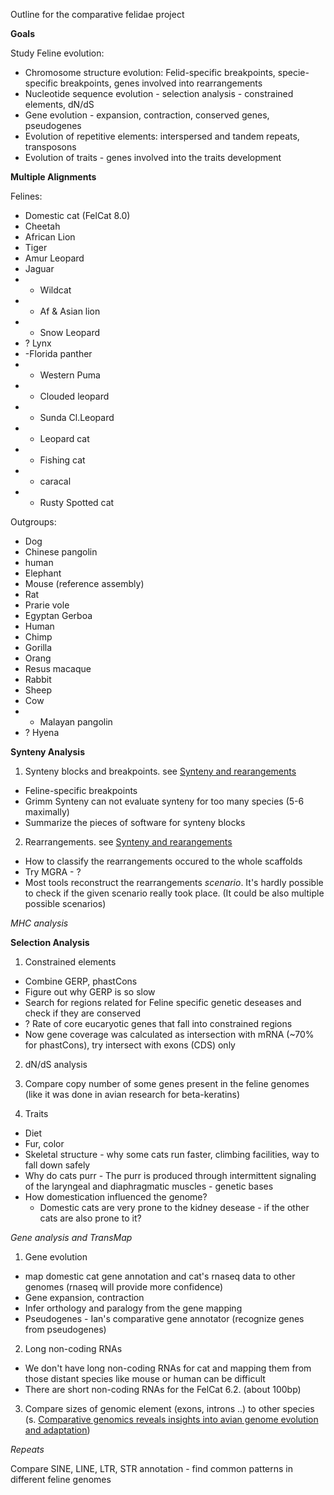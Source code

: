 Outline for the comparative felidae project

**Goals** 

Study Feline evolution:

* Chromosome structure evolution: Felid-specific breakpoints, specie-specific breakpoints, genes involved into rearrangements
* Nucleotide sequence evolution - selection analysis - constrained elements, dN/dS
* Gene evolution - expansion, contraction, conserved genes, pseudogenes
* Evolution of repetitive elements: interspersed and tandem repeats, transposons
* Evolution of traits - genes involved into the traits development

**Multiple Alignments**

Felines:

* Domestic cat (FelCat 8.0)
* Cheetah
* African Lion
* Tiger
* Amur Leopard
* Jaguar
* - Wildcat
* - Af & Asian lion
* - Snow Leopard
* ? Lynx
* -Florida panther  
* - Western Puma
* - Clouded leopard
* - Sunda Cl.Leopard 
* - Leopard cat
* - Fishing cat
* - caracal
* - Rusty Spotted cat
 
Outgroups:
* Dog
* Chinese pangolin
* human
* Elephant
* Mouse (reference assembly)
* Rat
* Prarie vole 
* Egyptan Gerboa
* Human
* Chimp 
* Gorilla
* Orang
* Resus macaque
* Rabbit
* Sheep
* Cow
* - Malayan pangolin
* ? Hyena

**Synteny Analysis**

1. Synteny blocks and breakpoints. see [Synteny and rearangements](synteny.md)
 * Feline-specific breakpoints
 * Grimm Synteny can not evaluate synteny for too many species (5-6 maximally)
 * Summarize the pieces of software for synteny blocks
 
2. Rearrangements. see [Synteny and rearangements](synteny.md)
 * How to classify the rearrangements occured to the whole scaffolds
 * Try MGRA - ?
 * Most tools reconstruct the rearrangements _scenario_. It's hardly possible to check if the given scenario really took place. (It could be also multiple possible scenarios)
 
*MHC analysis*
 
**Selection Analysis**

1. Constrained elements
 * Combine GERP, phastCons
 * Figure out why GERP is so slow
 * Search for regions related for Feline specific genetic deseases and check if they are conserved
 * ? Rate of core eucaryotic genes that fall into constrained regions
 * Now gene coverage was calculated as intersection with mRNA (~70% for phastCons), try intersect with exons (CDS) only

2. dN/dS analysis

3. Compare copy number of some genes present in the feline genomes (like it was done in avian research for beta-keratins)

4. Traits
 * Diet
 * Fur, color
 * Skeletal structure - why some cats run faster, climbing facilities, way to fall down safely
 * Why do cats purr - The purr is produced through intermittent signaling of the laryngeal and diaphragmatic muscles - genetic bases
 * How domestication influenced the genome?
   * Domestic cats are very prone to the kidney desease - if the other cats are also prone to it?

*Gene analysis and TransMap* 

1. Gene evolution
 * map domestic cat gene annotation and cat's rnaseq data to other genomes
 (rnaseq will provide more confidence)
 * Gene expansion, contraction
 * Infer orthology and paralogy from the gene mapping
 * Pseudogenes - Ian's comparative gene annotator (recognize genes from pseudogenes)

2. Long non-coding RNAs 
 * We don't have long non-coding RNAs for cat and mapping them from those distant species like mouse or human can be difficult
 * There are short non-coding RNAs for the FelCat 6.2. (about 100bp)

3. Compare sizes of genomic element (exons, introns ..) to other species (s. [Comparative genomics reveals insights into avian genome evolution and adaptation](http://www.sciencemag.org/content/346/6215/1311.full))

*Repeats*

 Compare SINE, LINE, LTR, STR annotation - find common patterns in different feline genomes
 

